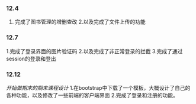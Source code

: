 ### 12.4
1. 完成了图书管理的增删查改
2.以及完成了文件上传的功能
### 12.7
1.完成了登录界面的图片验证码
2.以及完成了非正常登录的拦截
3.完成了通过session的登录和登出
### 12.12
 _开始做期末的期末课程设计_ 
1.在bootstrap中下载了一个模板，大概设计了自己的各种功能，以及修改了一些前端的客户端界面
2.完成了登录和注册的功能。